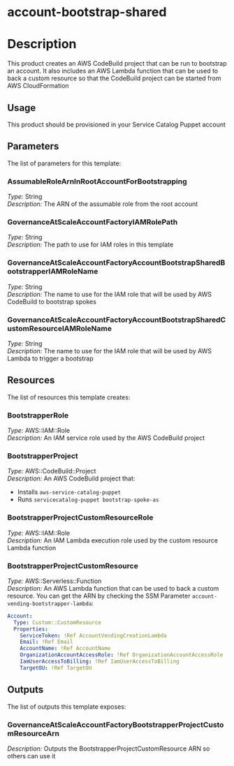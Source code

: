 # account-bootstrap-shared
# Description
This product creates an AWS CodeBuild project that can be run to bootstrap an account. It also includes an AWS Lambda function that can be used to back a custom resource so that the CodeBuild project can be started from AWS CloudFormation

## Usage
This product should be provisioned in your Service Catalog Puppet account

## Parameters
The list of parameters for this template:

### AssumableRoleArnInRootAccountForBootstrapping 
*Type:* String  
*Description:* The ARN of the assumable role from the root account 
### GovernanceAtScaleAccountFactoryIAMRolePath 
*Type:* String  
*Description:* The path to use for IAM roles in this template 
### GovernanceAtScaleAccountFactoryAccountBootstrapSharedBootstrapperIAMRoleName 
*Type:* String  
*Description:* The name to use for the IAM role that will be used by AWS CodeBuild to bootstrap spokes 
### GovernanceAtScaleAccountFactoryAccountBootstrapSharedCustomResourceIAMRoleName 
*Type:* String  
*Description:* The name to use for the IAM role that will be used by AWS Lambda to trigger a bootstrap 

## Resources
The list of resources this template creates:

### BootstrapperRole 
*Type:* AWS::IAM::Role  
*Description:* An IAM service role used by the AWS CodeBuild project
### BootstrapperProject 
*Type:* AWS::CodeBuild::Project  
*Description:* An AWS CodeBuild project that:
  - Installs `aws-service-catalog-puppet`
  - Runs `servicecatalog-puppet bootstrap-spoke-as` 
### BootstrapperProjectCustomResourceRole 
*Type:* AWS::IAM::Role  
*Description:* An IAM Lambda execution role used by the custom resource Lambda function
### BootstrapperProjectCustomResource 
*Type:* AWS::Serverless::Function  
*Description:* An AWS Lambda function that can be used to back a custom resource.  You can get the ARN by checking the SSM Parameter
```account-vending-bootstrapper-lambda```:
```yaml
Account:
  Type: Custom::CustomResource
  Properties:
    ServiceToken: !Ref AccountVendingCreationLambda
    Email: !Ref Email
    AccountName: !Ref AccountName
    OrganizationAccountAccessRole: !Ref OrganizationAccountAccessRole
    IamUserAccessToBilling: !Ref IamUserAccessToBilling
    TargetOU: !Ref TargetOU
```
 

## Outputs
The list of outputs this template exposes:

### GovernanceAtScaleAccountFactoryBootstrapperProjectCustomResourceArn 
*Description:* Outputs the BootstrapperProjectCustomResource ARN so others can use it
  
